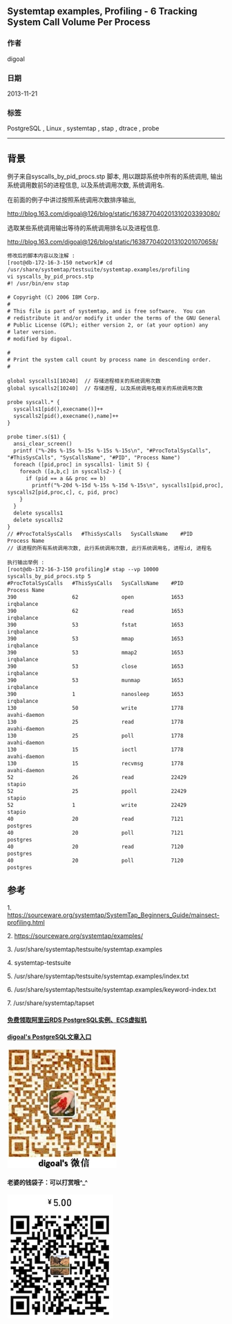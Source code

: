 ## Systemtap examples, Profiling - 6 Tracking System Call Volume Per Process   
                                                                                                                                       
### 作者                                                                                                                                   
digoal                                                                                                                                     
                                                                                                                                 
### 日期                                                                                                                                                    
2013-11-21                                                                                                                            
                                                                                                                                  
### 标签                                                                                                                                 
PostgreSQL , Linux , systemtap , stap , dtrace , probe                                                                                                                                  
                                                                                                                                                                   
----                                                                                                                                           
                                                                                                                                                                               
## 背景              
例子来自syscalls_by_pid_procs.stp 脚本, 用以跟踪系统中所有的系统调用, 输出系统调用数前5的进程信息, 以及系统调用次数, 系统调用名.  
  
在前面的例子中讲过按照系统调用次数排序输出,   
  
http://blog.163.com/digoal@126/blog/static/163877040201310203393080/  
  
选取某些系统调用输出等待的系统调用排名以及进程信息.  
  
http://blog.163.com/digoal@126/blog/static/163877040201310201070658/  
  
```  
修改后的脚本内容以及注解 :   
[root@db-172-16-3-150 network]# cd /usr/share/systemtap/testsuite/systemtap.examples/profiling  
vi syscalls_by_pid_procs.stp  
#! /usr/bin/env stap  
  
# Copyright (C) 2006 IBM Corp.  
#  
# This file is part of systemtap, and is free software.  You can  
# redistribute it and/or modify it under the terms of the GNU General  
# Public License (GPL); either version 2, or (at your option) any  
# later version.  
# modified by digoal.  
  
#  
# Print the system call count by process name in descending order.  
#  
  
global syscalls1[10240]  // 存储进程相关的系统调用次数  
global syscalls2[10240]  // 存储进程, 以及系统调用名相关的系统调用次数  
  
probe syscall.* {  
  syscalls1[pid(),execname()]++  
  syscalls2[pid(),execname(),name]++  
}  
  
probe timer.s($1) {  
  ansi_clear_screen()  
  printf ("%-20s %-15s %-15s %-15s %-15s\n", "#ProcTotalSysCalls", "#ThisSysCalls", "SysCallsName", "#PID", "Process Name")  
  foreach ([pid,proc] in syscalls1- limit 5) {  
    foreach ([a,b,c] in syscalls2-) {  
      if (pid == a && proc == b)  
        printf("%-20d %-15d %-15s %-15d %-15s\n", syscalls1[pid,proc], syscalls2[pid,proc,c], c, pid, proc)  
    }  
  }  
  delete syscalls1  
  delete syscalls2  
}  
// #ProcTotalSysCalls   #ThisSysCalls   SysCallsName    #PID            Process Name     
// 该进程的所有系统调用次数, 此行系统调用次数, 此行系统调用名, 进程id, 进程名  
  
执行输出举例 :   
[root@db-172-16-3-150 profiling]# stap --vp 10000 syscalls_by_pid_procs.stp 5  
#ProcTotalSysCalls   #ThisSysCalls   SysCallsName    #PID            Process Name     
390                  62              open            1653            irqbalance       
390                  62              read            1653            irqbalance       
390                  53              fstat           1653            irqbalance       
390                  53              mmap            1653            irqbalance       
390                  53              mmap2           1653            irqbalance       
390                  53              close           1653            irqbalance       
390                  53              munmap          1653            irqbalance       
390                  1               nanosleep       1653            irqbalance       
130                  50              write           1778            avahi-daemon     
130                  25              read            1778            avahi-daemon     
130                  25              poll            1778            avahi-daemon     
130                  15              ioctl           1778            avahi-daemon     
130                  15              recvmsg         1778            avahi-daemon     
52                   26              read            22429           stapio           
52                   25              ppoll           22429           stapio           
52                   1               write           22429           stapio           
40                   20              read            7121            postgres         
40                   20              poll            7121            postgres         
40                   20              read            7120            postgres         
40                   20              poll            7120            postgres   
```  
  
## 参考  
1\. https://sourceware.org/systemtap/SystemTap_Beginners_Guide/mainsect-profiling.html  
  
2\. https://sourceware.org/systemtap/examples/  
  
3\. /usr/share/systemtap/testsuite/systemtap.examples  
  
4\. systemtap-testsuite  
  
  
5\. /usr/share/systemtap/testsuite/systemtap.examples/index.txt  
  
6\. /usr/share/systemtap/testsuite/systemtap.examples/keyword-index.txt  
  
7\. /usr/share/systemtap/tapset  
      
  
  
  
  
  
  
  
  
  
  
  
  
  
#### [免费领取阿里云RDS PostgreSQL实例、ECS虚拟机](https://free.aliyun.com/ "57258f76c37864c6e6d23383d05714ea")
  
  
#### [digoal's PostgreSQL文章入口](https://github.com/digoal/blog/blob/master/README.md "22709685feb7cab07d30f30387f0a9ae")
  
  
![digoal's weixin](../pic/digoal_weixin.jpg "f7ad92eeba24523fd47a6e1a0e691b59")
  
  
#### 老婆的钱袋子：可以打赏哦^_^  
![wife's weixin ds](../pic/wife_weixin_ds.jpg "acd5cce1a143ef1d6931b1956457bc9f")
  
